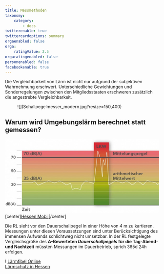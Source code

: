 ```yaml
---
title: Messmethoden
taxonomy:
    category:
        - docs
twitterenable: true
twittercardoptions: summary
orgaenabled: false
orga:
    ratingValue: 2.5
orgaratingenabled: false
personenabled: false
facebookenable: true
---
```


Die Vergleichbarkeit von Lärm ist nicht nur aufgrund der subjektiven Wahrnehmung erschwert. Unterschiedliche Gewichtungen und Sonderregelungen zwischen den Mitgliedsstaaten erschweren zusätzlich die angestrebte Vergleichbarkeit.

<figure markdown="1">
![](Schallpegelmesser_modern.jpg?resize=150,400)
<figcaption>
<a title="Beccandcal [CC BY-SA 3.0 (https://creativecommons.org/licenses/by-sa/3.0)], from Wikimedia Commons" href="https://commons.wikimedia.org/wiki/File:Schallpegelmesser_modern.jpg"></a>
</figcaption>
</figure>

## Warum wird Umgebungslärm berechnet statt gemessen? 

![](Mittlungspegel-HESSENmobil.jpg?lightbox=600,400&resize=400,150)
[center]<a href="https://mobil.hessen.de/planung/l%C3%A4rmschutz/der-mittelungspegel">Hessen Mobil</a>[/center]


Die RL sieht vor den Dauerschallpegel in einer Höhe von 4&nbsp;m zu kartieren. Messungen unter diesen Voraussetzungen sind unter Berücksichtigung des immensen Aufwands schlichtweg nicht umsetzbar.
In der RL festgelegte Vergleichsgröße des **A-Bewerteten _Dauerschallpegels_ für die Tag-Abend- und Nachtzeit** müssten Messungen im Dauerbetrieb, sprich 365d 24h erfolgen.


! [Lärmfibel Online](http://www.staedtebauliche-laermfibel.de) <br> [Lärmschutz in Hessen](https://mobil.hessen.de/planung/l%C3%A4rmschutz/der-mittelungspegel)